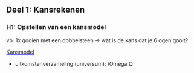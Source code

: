 ## Deel 1: Kansrekenen

### H1: Opstellen van een kansmodel

vb. 1x gooien met een dobbelsteen &rarr; wat is de kans dat je 6 ogen gooit?

<u style="text-decoration:underline; text-decoration-color: blue;">Kansmodel</u>

- uitkomstenverzameling (universum): \Omega Ω
